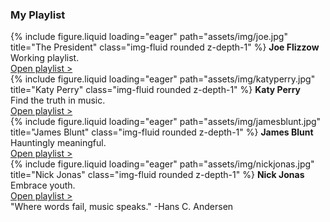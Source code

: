 <h3>My Playlist</h3>

<div class="row">
    <div class="col-sm mt-3 mt-md-0">
        {% include figure.liquid loading="eager" path="assets/img/joe.jpg" title="The President" class="img-fluid rounded z-depth-1" %}
        <b>Joe Flizzow</b><br>Working playlist.<br><a href="https://youtu.be/yOOVufv09vk?list=PLCtMYx7FhoE3vAZTbyDVtpn5m8nw_CRVY">Open playlist ></a>
    </div>
    <div class="col-sm mt-3 mt-md-0">
        {% include figure.liquid loading="eager" path="assets/img/katyperry.jpg" title="Katy Perry" class="img-fluid rounded z-depth-1" %}
        <b>Katy Perry</b><br>Find the truth in music.<br><a href="https://youtu.be/Um7pMggPnug">Open playlist ></a>
    </div>
    <div class="col-sm mt-3 mt-md-0">
        {% include figure.liquid loading="eager" path="assets/img/jamesblunt.jpg" title="James Blunt" class="img-fluid rounded z-depth-1" %}
        <b>James Blunt</b><br>Hauntingly meaningful.<br><a href="https://youtu.be/uWeqeQkjLto">Open playlist ></a>
    </div>
    <div class="col-sm mt-3 mt-md-0">
        {% include figure.liquid loading="eager" path="assets/img/nickjonas.jpg" title="Nick Jonas" class="img-fluid rounded z-depth-1" %}
        <b>Nick Jonas</b><br>Embrace youth.<br><a href="https://youtu.be/5KNEZJ6KkLI">Open playlist ></a>
    </div>
</div>
<div class="caption">
    "Where words fail, music speaks." -Hans C. Andersen
</div>
